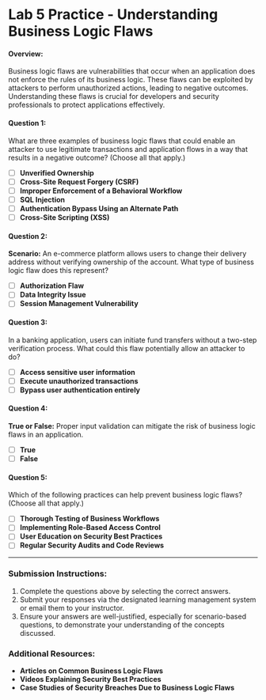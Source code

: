 

# Lab 5 Practice - Understanding Business Logic Flaws

#### **Overview:**
Business logic flaws are vulnerabilities that occur when an application does not enforce the rules of its business logic. These flaws can be exploited by attackers to perform unauthorized actions, leading to negative outcomes. Understanding these flaws is crucial for developers and security professionals to protect applications effectively.

#### **Question 1:**  
What are three examples of business logic flaws that could enable an attacker to use legitimate transactions and application flows in a way that results in a negative outcome? (Choose all that apply.)

- [ ] **Unverified Ownership**  
- [ ] **Cross-Site Request Forgery (CSRF)**  
- [ ] **Improper Enforcement of a Behavioral Workflow**  
- [ ] **SQL Injection**  
- [ ] **Authentication Bypass Using an Alternate Path**  
- [ ] **Cross-Site Scripting (XSS)**  

#### **Question 2:**  
**Scenario:** An e-commerce platform allows users to change their delivery address without verifying ownership of the account. What type of business logic flaw does this represent?

- [ ] **Authorization Flaw**  
- [ ] **Data Integrity Issue**  
- [ ] **Session Management Vulnerability**  

#### **Question 3:**  
In a banking application, users can initiate fund transfers without a two-step verification process. What could this flaw potentially allow an attacker to do?

- [ ] **Access sensitive user information**  
- [ ] **Execute unauthorized transactions**  
- [ ] **Bypass user authentication entirely**  

#### **Question 4:**  
**True or False:** Proper input validation can mitigate the risk of business logic flaws in an application.

- [ ] **True**  
- [ ] **False**  

#### **Question 5:**  
Which of the following practices can help prevent business logic flaws? (Choose all that apply.)

- [ ] **Thorough Testing of Business Workflows**  
- [ ] **Implementing Role-Based Access Control**  
- [ ] **User Education on Security Best Practices**  
- [ ] **Regular Security Audits and Code Reviews**  

---

### **Submission Instructions:**
1. Complete the questions above by selecting the correct answers.
2. Submit your responses via the designated learning management system or email them to your instructor.
3. Ensure your answers are well-justified, especially for scenario-based questions, to demonstrate your understanding of the concepts discussed.

### **Additional Resources:**
- **Articles on Common Business Logic Flaws**
- **Videos Explaining Security Best Practices**
- **Case Studies of Security Breaches Due to Business Logic Flaws**

